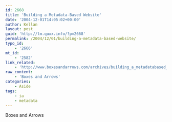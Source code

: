 ```yaml
---
id: 2668
title: 'Building a Metadata-Based Website'
date: '2004-12-01T14:05:02+00:00'
author: Kellan
layout: post
guid: 'http://lm.quxx.info/?p=2668'
permalink: /2004/12/01/building-a-metadata-based-website/
typo_id:
    - '2666'
mt_id:
    - '2582'
link_related:
    - 'http://www.boxesandarrows.com/archives/building_a_metadatabased_website.php'
raw_content:
    - 'Boxes and Arrows'
categories:
    - Aside
tags:
    - ia
    - metadata
---
```


Boxes and Arrows